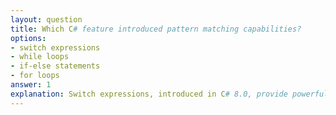 ```yaml
---
layout: question
title: Which C# feature introduced pattern matching capabilities?
options:
- switch expressions
- while loops
- if-else statements
- for loops
answer: 1
explanation: Switch expressions, introduced in C# 8.0, provide powerful pattern matching capabilities, allowing more concise and expressive conditional logic compared to traditional switch statements.
---
```

